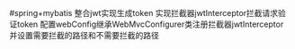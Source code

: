 #spring+mybatis
整合jwt实现生成token
实现拦截器jwtInterceptor拦截请求验证token
配置webConfig继承WebMvcConfigurer类注册拦截器jwtInterceptor
并设置需要拦截的路径和不需要拦截的路径
